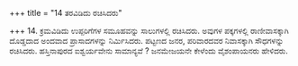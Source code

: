 +++
title = "14 ತರವಿಡಿದು ರಚಿಸಿದರು"

+++
14. ಕ್ರಮವಿಡಿದು ಉಪ್ಪರಿಗೆಗಳ ಸಮೂಹವನ್ನು ಸಾಲುಗಳಲ್ಲಿ ರಚಿಸಿದರು. ಅವುಗಳ ಪಕ್ಕಗಳಲ್ಲಿ ರಾಣೀವಾಸಕ್ಕಾಗಿ ದೊಡ್ಡದಾದ ಅಂದವಾದ ಪ್ರಾಸಾದಗಳನ್ನು ನಿರ್ಮಿಸಿದರು. ಪಟ್ಟಣದ ಜನರ, ಪರಿವಾರದವರ ನಿವಾಸಕ್ಕಾಗಿ ಸೌಧಗಳನ್ನು ರಚಿಸಿದರು. ಹಸ್ತಿನಾಪುರದ ಐಶ್ವರ್ಯವೇನು ಸಾಮಾನ್ಯವೆ ? ಜನಮೇಜಯನೇ ಕೇಳೆಂದು ವೈಶಂಪಾಯನರು ಹೇಳಿದರು.